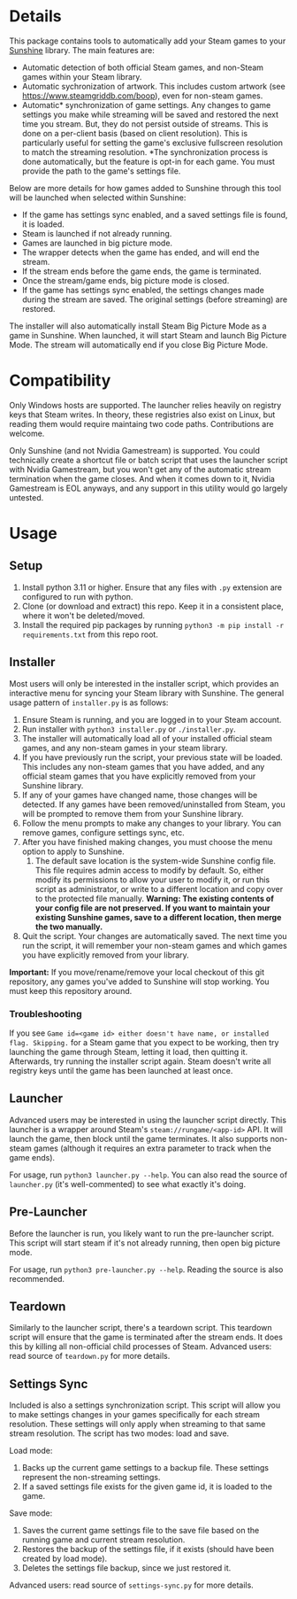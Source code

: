# Details
This package contains tools to automatically add your Steam games to your [Sunshine](https://app.lizardbyte.dev/Sunshine) library. The main features are:
- Automatic detection of both official Steam games, and non-Steam games within your Steam library.
- Automatic sychronization of artwork. This includes custom artwork (see https://www.steamgriddb.com/boop), even for non-steam games.
- Automatic* synchronization of game settings. Any changes to game settings you make while streaming will be saved and restored the next time you stream. But, they do not persist outside of streams. This is done on a per-client basis (based on client resolution). This is particularly useful for setting the game's exclusive fullscreen resolution to match the streaming resolution. *The synchronization process is done automatically, but the feature is opt-in for each game. You must provide the path to the game's settings file.

Below are more details for how games added to Sunshine through this tool will be launched when selected within Sunshine:
- If the game has settings sync enabled, and a saved settings file is found, it is loaded.
- Steam is launched if not already running.
- Games are launched in big picture mode.
- The wrapper detects when the game has ended, and will end the stream.
- If the stream ends before the game ends, the game is terminated.
- Once the stream/game ends, big picture mode is closed.
- If the game has settings sync enabled, the settings changes made during the stream are saved. The original settings (before streaming) are restored.

The installer will also automatically install Steam Big Picture Mode as a game in Sunshine. When launched, it will start Steam and launch Big Picture Mode. The stream will automatically end if you close Big Picture Mode.

# Compatibility
Only Windows hosts are supported. The launcher relies heavily on registry keys that Steam writes. In theory, these registries also exist on Linux, but reading them would require maintaing two code paths. Contributions are welcome.

Only Sunshine (and not Nvidia Gamestream) is supported. You could technically create a shortcut file or batch script that uses the launcher script with Nvidia Gamestream, but you won't get any of the automatic stream termination when the game closes. And when it comes down to it, Nvidia Gamestream is EOL anyways, and any support in this utility would go largely untested.

# Usage
## Setup
1. Install python 3.11 or higher. Ensure that any files with `.py` extension are configured to run with python.
2. Clone (or download and extract) this repo. Keep it in a consistent place, where it won't be deleted/moved.
3. Install the required pip packages by running `python3 -m pip install -r requirements.txt` from this repo root.

## Installer
Most users will only be interested in the installer script, which provides an interactive menu for syncing your Steam library with Sunshine. The general usage pattern of `installer.py` is as follows:
1. Ensure Steam is running, and you are logged in to your Steam account.
2. Run installer with `python3 installer.py` or `./installer.py`.
3. The installer will automatically load all of your installed official steam games, and any non-steam games in your steam library.
4. If you have previously run the script, your previous state will be loaded. This includes any non-steam games that you have added, and any official steam games that you have explicitly removed from your Sunshine library.
5. If any of your games have changed name, those changes will be detected. If any games have been removed/uninstalled from Steam, you will be prompted to remove them from your Sunshine library.
6. Follow the menu prompts to make any changes to your library. You can remove games, configure settings sync, etc.
7. After you have finished making changes, you must choose the menu option to apply to Sunshine.
    1. The default save location is the system-wide Sunshine config file. This file requires admin access to modify by default. So, either modify its permissions to allow your user to modify it, or run this script as administrator, or write to a different location and copy over to the protected file manually. **Warning: The existing contents of your config file are not preserved. If you want to maintain your existing Sunshine games, save to a different location, then merge the two manually.**
8. Quit the script. Your changes are automatically saved. The next time you run the script, it will remember your non-steam games and which games you have explicitly removed from your library.

**Important:** If you move/rename/remove your local checkout of this git repository, any games you've added to Sunshine will stop working. You must keep this repository around.

### Troubleshooting
If you see `Game id=<game id> either doesn't have name, or installed flag. Skipping.` for a Steam game that you expect to be working, then try launching the game through Steam, letting it load, then quitting it. Afterwards, try running the installer script again. Steam doesn't write all registry keys until the game has been launched at least once.

## Launcher
Advanced users may be interested in using the launcher script directly. This launcher is a wrapper around Steam's `steam://rungame/<app-id>` API. It will launch the game, then block until the game terminates. It also supports non-steam games (although it requires an extra parameter to track when the game ends).

For usage, run `python3 launcher.py --help`. You can also read the source of `launcher.py` (it's well-commented) to see what exactly it's doing.

## Pre-Launcher
Before the launcher is run, you likely want to run the pre-launcher script. This script will start steam if it's not already running, then open big picture mode.

For usage, run `python3 pre-launcher.py --help`. Reading the source is also recommended.

## Teardown
Similarly to the launcher script, there's a teardown script. This teardown script will ensure that the game is terminated after the stream ends. It does this by killing all non-official child processes of Steam. Advanced users: read source of `teardown.py` for more details.

## Settings Sync
Included is also a settings synchronization script. This script will allow you to make settings changes in your games specifically for each stream resolution. These settings will only apply when streaming to that same stream resolution. The script has two modes: load and save.

Load mode:
1. Backs up the current game settings to a backup file. These settings represent the non-streaming settings.
2. If a saved settings file exists for the given game id, it is loaded to the game.

Save mode:
1. Saves the current game settings file to the save file based on the running game and current stream resolution.
2. Restores the backup of the settings file, if it exists (should have been created by load mode).
3. Deletes the settings file backup, since we just restored it.

Advanced users: read source of `settings-sync.py` for more details.
